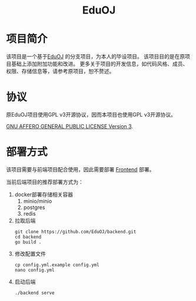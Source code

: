 <div align="center">

# EduOJ

</div>

# 项目简介

该项目是一个基于[EduOJ](https://github.com/EduOJ/backend) 的分支项目，为本人的毕设项目。 该项目目的是在原项目基础上添加附加功能和改进。
更多关于项目的开发信息，如代码风格、成员、权限、存储信息等，请参考原项目，恕不赘述。

# 协议

原EduOJ项目使用GPL v3开源协议，因而本项目也使用GPL v3开源协议。

[GNU AFFERO GENERAL PUBLIC LICENSE Version 3](./license.md).

# 部署方式

该项目需要与前端项目配合使用，因此需要部署 [Frontend](https://github.com/LightningFootball/frontend) 部署。

当前后端项目的推荐部署方式为：

1. docker部署存储相关容器
    1. minio/minio
    2. postgres
    3. redis
2. 拉取后端
    ```
    git clone https://github.com/EduOJ/backend.git
    cd backend
    go build .
   ```
3. 修改配置文件
    ```
    cp config.yml.example config.yml
    nano config.yml
    ```
4. 启动后端
    ```
    ./backend serve
    ```